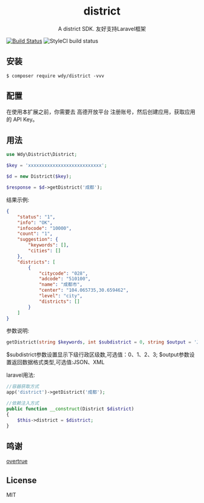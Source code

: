 <h1 align="center"> district </h1>

<p align="center"> A district SDK. 友好支持Laravel框架</p>

[![Build Status](https://travis-ci.org/First-wang/district.svg?branch=master)](https://travis-ci.org/First-wang/district)
![StyleCI build status](https://github.styleci.io/repos/160150754/shield) 

## 安装

```shell
$ composer require wdy/district -vvv
```

## 配置

在使用本扩展之前，你需要去 高德开放平台 注册账号，然后创建应用，获取应用的 API Key。

## 用法

```php
use Wdy\District\District;

$key = 'xxxxxxxxxxxxxxxxxxxxxxxxxxx';

$d = new District($key);

$response = $d->getDistrict('成都');

```

结果示例:
```json
{
    "status": "1",
    "info": "OK",
    "infocode": "10000",
    "count": "1",
    "suggestion": {
        "keywords": [],
        "cities": []
    },
    "districts": [
        {
            "citycode": "028",
            "adcode": "510100",
            "name": "成都市",
            "center": "104.065735,30.659462",
            "level": "city",
            "districts": []
        }
    ]
}
```
参数说明:
```php
getDistrict(string $keywords, int $subdistrict = 0, string $output = 'JSON')
```
$subdistrict参数设置显示下级行政区级数,可选值：0、1、2、3;
$output参数设置返回数据格式类型,可选值:JSON、XML

laravel用法:

```php
//容器获取方式
app('district')->getDistrict('成都');

//依赖注入方式
public function __construct(District $district)
{
    $this->district = $district;
}
```

## 鸣谢

[overtrue](https://github.com/overtrue)

## License

MIT